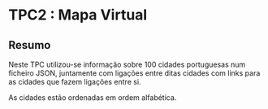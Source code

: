 # TPC2 : Mapa Virtual

## Resumo

Neste TPC utilizou-se informação sobre 100 cidades portuguesas num ficheiro JSON, juntamente com ligações entre ditas cidades com links para as cidades que fazem ligações entre si.

As cidades estão ordenadas em ordem alfabética.